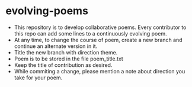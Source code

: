 # evolving-poems
* This repository is to develop collaborative poems. Every contributor to this repo can add some lines to a continuously evolving poem. 
* At any time, to change the course of poem, create a new branch and continue an alternate version in it.
* Title the new branch with direction theme.
* Poem is to be stored in the file poem_title.txt
* Keep the title of contribution as desired.
* While commiting a change, please mention a note about direction you take for your poem. 

